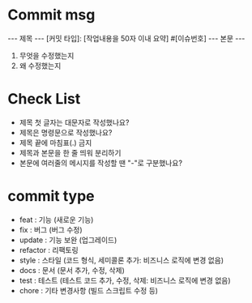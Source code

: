 # Commit  msg
--- 제목 ---
[커밋 타입]: [작업내용을 50자 이내 요약] #[이슈번호]
--- 본문 ---
1. 무엇을 수정했는지
2. 왜 수정했는지

# Check List
- 제목 첫 글자는 대문자로 작성했나요?
- 제목은 명령문으로 작성했나요?
- 제목 끝에 마침표(.) 금지
- 제목과 본문을 한 줄 띄워 분리하기
- 본문에 여러줄의 메시지를 작성할 땐 "-"로 구분했나요?

# commit type
- feat     : 기능 (새로운 기능)
- fix      : 버그 (버그 수정)
- update     : 기능 보완 (업그레이드)
- refactor : 리팩토링
- style    : 스타일 (코드 형식, 세미콜론 추가: 비즈니스 로직에 변경 없음)
- docs     : 문서 (문서 추가, 수정, 삭제)
- test     : 테스트 (테스트 코드 추가, 수정, 삭제: 비즈니스 로직에 변경 없음)
- chore    : 기타 변경사항 (빌드 스크립트 수정 등)

